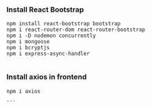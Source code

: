 ### Install React Bootstrap

```
npm install react-bootstrap bootstrap
npm i react-router-dom react-router-bootstrap
npm i -D nodemon concurrently
npm i mongoose
npm i bcryptjs
npm i express-async-handler


```

### Install axios in frontend

````
npm i axios

```
````
